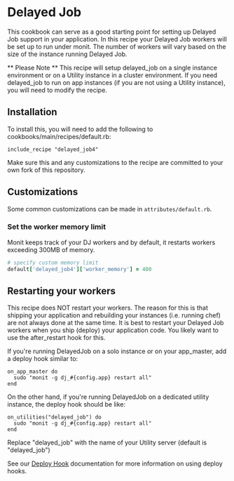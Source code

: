 # Delayed Job

This cookbook can serve as a good starting point for setting up Delayed Job support in your application.
In this recipe your Delayed Job workers will be set up to run under monit. The number of workers will
vary based on the size of the instance running Delayed Job.

** Please Note ** This recipe will setup delayed_job on a single instance environment or on a Utility instance in a cluster environment. If you need delayed_job to run on app instances (if you are not using a Utility instance), you will need to modify the recipe.

## Installation

To install this, you will need to add the following to cookbooks/main/recipes/default.rb:

    include_recipe "delayed_job4"

Make sure this and any customizations to the recipe are committed to your own fork of this
repository.

## Customizations

Some common customizations can be made in `attributes/default.rb`.

### Set the worker memory limit

Monit keeps track of your DJ workers and by default, it restarts workers exceeding 300MB of memory.

```ruby
# specify custom memory limit
default['delayed_job4']['worker_memory'] = 400
```

## Restarting your workers

This recipe does NOT restart your workers. The reason for this is that shipping your application and
rebuilding your instances (i.e. running chef) are not always done at the same time. It is best to
restart your Delayed Job workers when you ship (deploy) your application code. You likely want to use the after_restart hook for this.

If you're running DelayedJob on a solo instance or on your app_master, add a deploy hook similar to:

```
on_app_master do
  sudo "monit -g dj_#{config.app} restart all"
end
```

On the other hand, if you're running DelayedJob on a dedicated utility instance, the deploy hook should be like:

```
on_utilities("delayed_job") do
  sudo "monit -g dj_#{config.app} restart all"
end
```

Replace "delayed_job" with the name of your Utility server (default is "delayed_job")

See our [Deploy Hook](https://engineyard.zendesk.com/entries/21016568-use-deploy-hooks) documentation for more information on using deploy hooks.

